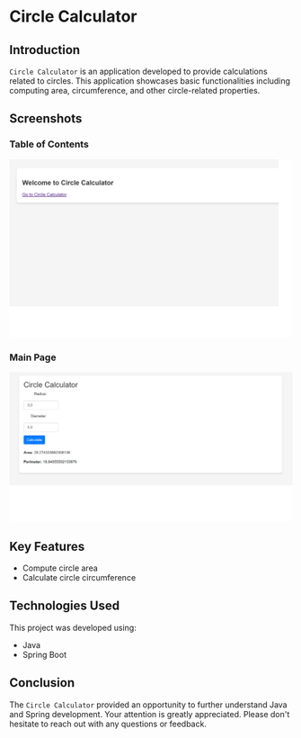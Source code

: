 # Circle Calculator

## Introduction
`Circle Calculator` is an application developed to provide calculations related to circles. This application showcases basic functionalities including computing area, circumference, and other circle-related properties.

## Screenshots

### Table of Contents
![Table of Contents](src/main/resources/img/3.png)

### Main Page
![Main Page](src/main/resources/img/4.png)

## Key Features
- Compute circle area
- Calculate circle circumference

## Technologies Used
This project was developed using:
- Java
- Spring Boot

## Conclusion
The `Circle Calculator` provided an opportunity to further understand Java and Spring development. Your attention is greatly appreciated. Please don't hesitate to reach out with any questions or feedback.
